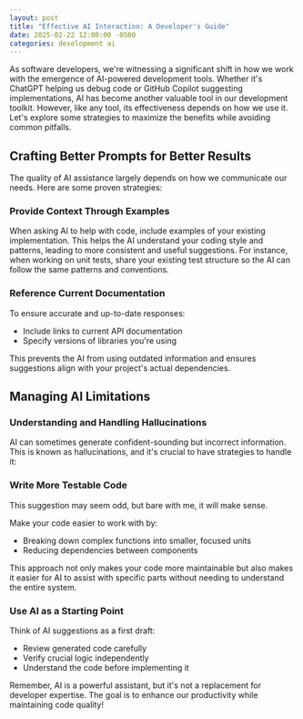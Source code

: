 ```yaml
---
layout: post
title: "Effective AI Interaction: A Developer's Guide"
date: 2025-02-22 12:00:00 -0500
categories: development ai
---
```


<div class="text-center mb-4">
    <i class="fas fa-robot fa-4x text-info"></i>
    <i class="fas fa-plus fa-2x mx-3"></i>
    <i class="fas fa-code fa-4x text-warning"></i>
</div>

As software developers, we're witnessing a significant shift in how we work with the emergence of AI-powered development tools. Whether it's ChatGPT helping us debug code or GitHub Copilot suggesting implementations, AI has become another valuable tool in our development toolkit. However, like any tool, its effectiveness depends on how we use it. Let's explore some strategies to maximize the benefits while avoiding common pitfalls.

<!--more-->

## <i class="fas fa-lightbulb"></i> Crafting Better Prompts for Better Results

The quality of AI assistance largely depends on how we communicate our needs. Here are some proven strategies:

### <i class="fas fa-code-branch"></i> Provide Context Through Examples
When asking AI to help with code, include examples of your existing implementation. This helps the AI understand your coding style and patterns, leading to more consistent and useful suggestions. For instance, when working on unit tests, share your existing test structure so the AI can follow the same patterns and conventions.

### <i class="fas fa-book"></i> Reference Current Documentation
To ensure accurate and up-to-date responses:
* Include links to current API documentation
* Specify versions of libraries you're using

This prevents the AI from using outdated information and ensures suggestions align with your project's actual dependencies.

## <i class="fas fa-exclamation-triangle"></i> Managing AI Limitations

### <i class="fas fa-random"></i> Understanding and Handling Hallucinations

AI can sometimes generate confident-sounding but incorrect information. This is known as hallucinations, and it's crucial to have strategies to handle it:

### <i class="fas fa-vial"></i> Write More Testable Code
This suggestion may seem odd, but bare with me, it will make sense. 

<script src="https://gist.github.com/drmDev/08a2df9f8ee065c74447295c2d3b4a76.js"></script>

Make your code easier to work with by:

* Breaking down complex functions into smaller, focused units
* Reducing dependencies between components

This approach not only makes your code more maintainable but also makes it easier for AI to assist with specific parts without needing to understand the entire system.

### <i class="fas fa-pencil-alt"></i> Use AI as a Starting Point
Think of AI suggestions as a first draft:
* Review generated code carefully
* Verify crucial logic independently
* Understand the code before implementing it

<div class="text-center my-4">
    <i class="fas fa-robot fa-3x text-info"></i>
    <i class="fas fa-arrow-right fa-2x mx-3"></i>
    <i class="fas fa-check-circle fa-3x text-success"></i>
</div>

Remember, AI is a powerful assistant, but it's not a replacement for developer expertise. The goal is to enhance our productivity while maintaining code quality!